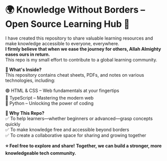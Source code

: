 # 🌍 Knowledge Without Borders – Open Source Learning Hub 🚀
I have created this repository to share valuable learning resources and make knowledge accessible to everyone, everywhere.<br>**I firmly believe that when we ease the journey for others, Allah Almighty eases ours in return.**<br> This repo is my small effort to contribute to a global learning community.

**📌 What's Inside?** <br>This repository contains cheat sheets, PDFs, and notes on various technologies, including:

🟢 HTML & CSS – Web fundamentals at your fingertips  
🔵 TypeScript – Mastering the modern web  
🐍 Python – Unlocking the power of coding  

**🎯 Why This Repo?**<br>
✅ To help learners—whether beginners or advanced—grasp concepts quickly  
✅ To make knowledge free and accessible beyond borders  
✅ To create a collaborative space for sharing and growing together  

**⭐ Feel free to explore and share!**
**Together, we can build a stronger, more knowledgeable tech community.**
